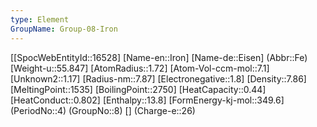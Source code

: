 ```yaml
---
type: Element
GroupName: Group-08-Iron
---
```

[[SpocWebEntityId::16528]
[Name-en::Iron]
[Name-de::Eisen]
(Abbr::Fe)
[Weight-u::55.847]
[AtomRadius::1.72]
[Atom-Vol-ccm-mol::7.1]
[Unknown2::1.17]
[Radius-nm::7.87]
[Electronegative::1.8]
[Density::7.86]
[MeltingPoint::1535]
[BoilingPoint::2750]
[HeatCapacity::0.44]
[HeatConduct::0.802]
[Enthalpy::13.8]
[FormEnergy-kj-mol::349.6]
(PeriodNo::4)
(GroupNo::8)
[]
(Charge-e::26)

